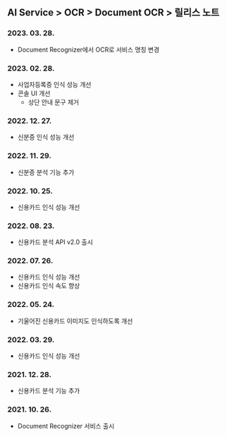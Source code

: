 ## AI Service > OCR > Document OCR > 릴리스 노트

### 2023. 03. 28.
* Document Recognizer에서 OCR로 서비스 명칭 변경

### 2023. 02. 28.
* 사업자등록증 인식 성능 개선
* 콘솔 UI 개선
    * 상단 안내 문구 제거

### 2022. 12. 27.
* 신분증 인식 성능 개선

### 2022. 11. 29.
* 신분증 분석 기능 추가

### 2022. 10. 25.
* 신용카드 인식 성능 개선

### 2022. 08. 23.
* 신용카드 분석 API v2.0 출시

### 2022. 07. 26.
* 신용카드 인식 성능 개선
* 신용카드 인식 속도 향상

### 2022. 05. 24.
* 기울어진 신용카드 이미지도 인식하도록 개선

### 2022. 03. 29.
* 신용카드 인식 성능 개선

### 2021. 12. 28.
* 신용카드 분석 기능 추가

### 2021. 10. 26.
* Document Recognizer 서비스 출시
